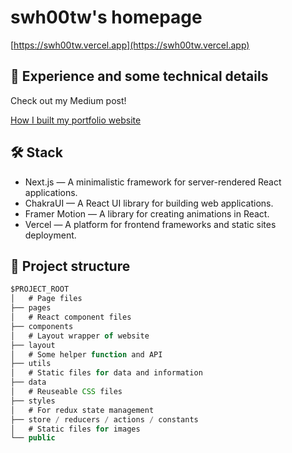 # swh00tw's homepage

[https://swh00tw.vercel.app](https://swh00tw.vercel.app)

## 👾 Experience and some technical details



Check out my Medium post!

[How I built my portfolio website](https://medium.com/@swh00tw/how-i-built-my-portfolio-website-b2d189bf94d9)

## **🛠** Stack



- Next.js — A minimalistic framework for server-rendered React applications.
- ChakraUI — A React UI library for building web applications.
- Framer Motion — A library for creating animations in React.
- Vercel — A platform for frontend frameworks and static sites deployment.

## 🧬 Project structure



```jsx
$PROJECT_ROOT
│   # Page files
├── pages
│   # React component files
├── components
│   # Layout wrapper of website
├── layout
│   # Some helper function and API
├── utils
│   # Static files for data and information
├── data
│   # Reuseable CSS files
├── styles
│   # For redux state management
├── store / reducers / actions / constants
│   # Static files for images
└── public
```